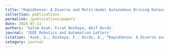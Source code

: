 ```yaml
---
title: "RapidSense: A Diverse and Multi-modal Autonomous Driving Dataset- (In Preparation)"
collection: publications
permalink: /publications/paper1
date: 2024-07-11
authors: 'Salim Azak, Fırat Bozkaya, Akif Durdu'
journal: 'IEEE Robotics and Automation Letters'
citation: 'Azak, S., Bozkaya, F., Durdu, A., “RapidSense: A Diverse and Multi-modal Autonomous Driving Dataset- (In Preparation)”, IEEE Robotics and Automation Letters, 2024.'
category: journal
---
```

<!--Makalenin özeti, indirme bağlantıları-->
